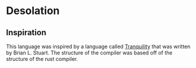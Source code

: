 # Desolation

## Inspiration
This language was inspired by a language called [Tranquility](https://www.cs.drexel.edu/~bls96/tranquility) that was written by Brian L. Stuart.
The structure of the compiler was based off of the structure of the rust compiler.

